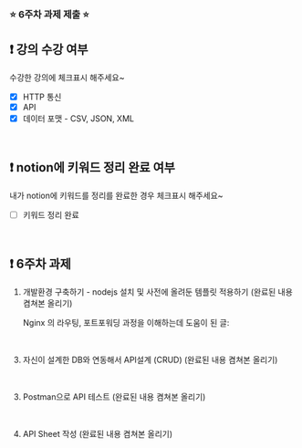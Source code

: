### ⭐️ 6주차 과제 제출 ⭐️

## ❗️ 강의 수강 여부
수강한 강의에 체크표시 해주세요~

- [x] HTTP 통신
- [x] API
- [x] 데이터 포맷 - CSV, JSON, XML

<br>

## ❗️ notion에 키워드 정리 완료 여부
내가 notion에 키워드를 정리를 완료한 경우 체크표시 해주세요~

- [ ] 키워드 정리 완료

<br>

## ❗️ 6주차 과제
1. 개발환경 구축하기 - nodejs 설치 및 사전에 올려둔 템플릿 적용하기
   (완료된 내용 켬쳐본 올리기)

   Nginx 의 라우팅, 포트포워딩 과정을 이해하는데 도움이 된 글:  

   
<br/>

3. 자신이 설계한 DB와 연동해서 API설계 (CRUD)
   (완료된 내용 켬쳐본 올리기)

<br/>

3. Postman으로 API 테스트
   (완료된 내용 켬쳐본 올리기)

<br/>

4. API Sheet 작성
   (완료된 내용 켬쳐본 올리기)
  

<br/>



